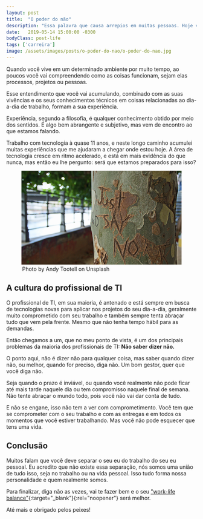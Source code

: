 ```yaml
---
layout: post
title:  "O poder do não"
description: "Essa palavra que causa arrepios em muitas pessoas. Hoje vamos conversar sobre sua importância e por que ela deveria estar no seu vocabulário."
date:   2019-05-14 15:00:00 -0300
bodyClass: post-life
tags: ['carreira']
image: /assets/images/posts/o-poder-do-nao/o-poder-do-nao.jpg
---
```


Quando você vive em um determinado ambiente por muito tempo, ao poucos você vai compreendendo como as coisas funcionam, sejam elas processos, projetos ou pessoas.

Esse entendimento que você vai acumulando, combinado com as suas vivências e os seus conhecimentos técnicos em coisas relacionadas ao dia-a-dia de trabalho, formam a sua experiência.

Experiência, segundo a filosofia, é qualquer conhecimento obtido por meio dos sentidos. É algo bem abrangente e subjetivo, mas vem de encontro ao que estamos falando.

Trabalho com tecnologia à quase 11 anos, e neste longo caminho acumulei muitas experiências que me ajudaram a chegar onde estou hoje. A área de tecnologia cresce em ritmo acelerado, e está em mais evidência do que nunca, mas então eu lhe pergunto: será que estamos preparados para isso?


<figure>
  <picture>
    <source type="image/webp" srcset="/assets/images/webp/posts/o-poder-do-nao/o-poder-do-nao.webp" />
    <source srcset="/assets/images/posts/o-poder-do-nao/o-poder-do-nao.jpg" />
    <img itemprop="image" src="/assets/images/posts/o-poder-do-nao/o-poder-do-nao.jpg" alt="Apenas diga não" />
  </picture>
  <legend>Photo by Andy Tootell on Unsplash</legend>
</figure>


## A cultura do profissional de TI

O profissional de TI, em sua maioria, é antenado e está sempre em busca de tecnologias novas para aplicar nos projetos do seu dia-a-dia, geralmente muito comprometido com seu trabalho e também sempre tenta abraçar tudo que vem pela frente. Mesmo que não tenha tempo hábil para as demandas.

Então chegamos a um, que no meu ponto de vista, é um dos principais problemas da maioria dos profissionais de TI: **Não saber** **dizer não.**

O ponto aqui, não é dizer não para qualquer coisa, mas saber quando dizer não, ou melhor, quando for preciso, diga não. Um bom gestor, quer que você diga não.

Seja quando o prazo é inviável, ou quando você realmente não pode ficar até mais tarde naquele dia ou tem compromisso naquele final de semana. Não tente abraçar o mundo todo, pois você não vai dar conta de tudo.

E não se engane, isso não tem a ver com comprometimento. Você tem que se comprometer com o seu trabalho e com as entregas e em todos os momentos que você estiver trabalhando. Mas você não pode esquecer que tens uma vida.



## Conclusão

Muitos falam que você deve separar o seu eu do trabalho do seu eu pessoal. Eu acredito que não existe essa separação, nós somos uma união de tudo isso, seja no trabalho ou na vida pessoal. Isso tudo forma nossa personalidade e quem realmente somos.

Para finalizar, diga não as vezes, vai te fazer bem e o seu ["work-life balance"](https://en.wikipedia.org/wiki/Work%E2%80%93life_balance){:target="_blank"}{:rel="noopener"} será melhor.


Até mais e obrigado pelos peixes!
